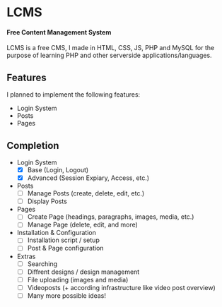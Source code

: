 # LCMS
#### Free Content Management System
LCMS is a free CMS, I made in HTML, CSS, JS, PHP and MySQL for the purpose of learning PHP and other serverside applications/languages.

## Features

I planned to implement the following features:

- Login System
- Posts
- Pages

## Completion

- Login System
    - [X] Base (Login, Logout)
    - [X] Advanced (Session Expiary, Access, etc.)
- Posts
    - [ ] Manage Posts (create, delete, edit, etc.)
    - [ ] Display Posts
- Pages
    - [ ] Create Page (headings, paragraphs, images, media, etc.)
    - [ ] Manage Page (delete, edit, and more)
- Installation & Configuration
    - [ ] Installation script / setup
    - [ ] Post & Page configuration
- Extras
    - [ ] Searching
    - [ ] Diffrent designs / design management
    - [ ] File uploading (images and media)
    - [ ] Videoposts (+ according infrastructure like video post overview)
    - [ ] Many more possible ideas!
